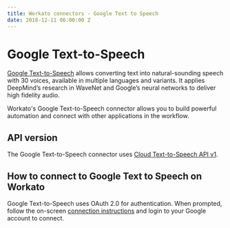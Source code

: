 ```yaml
---
title: Workato connectors - Google Text to Speech
date: 2018-12-11 06:00:00 Z
---
```


# Google Text-to-Speech
[Google Text-to-Speech](https://cloud.google.com/text-to-speech/) allows converting text into natural-sounding speech with 30 voices, available in multiple languages and variants. It applies DeepMind’s research in WaveNet and Google’s neural networks to deliver high fidelity audio.

Workato's Google Text-to-Speech connector allows you to build powerful automation and connect with other applications in the workflow.

## API version
The Google Text-to-Speech connector uses [Cloud Text-to-Speech API v1](https://cloud.google.com/text-to-speech/docs/reference/rest/).

## How to connect to Google Text to Speech on Workato
Google Text-to-Speech uses OAuth 2.0 for authentication. When prompted, follow the on-screen [connection instructions](https://docs.workato.com/connections.html) and login to your Google account to connect.
